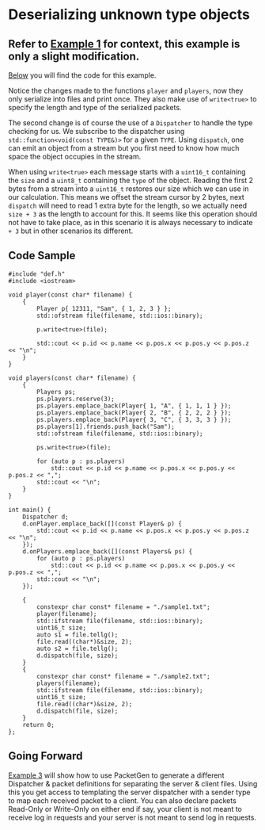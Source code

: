 # Deserializing unknown type objects

## Refer to [Example 1](https://github.com/BrunoC-L/PacketGen/blob/main/examples/1.md) for context, this example is only a slight modification.

[Below](code-sample) you will find the code for this example.

Notice the changes made to the functions `player` and `players`, now they only serialize into files and print once. They also make use of `write<true>` to specify the length and type of the serialized packets.

The second change is of course the use of a `Dispatcher` to handle the type checking for us. We subscribe to the dispatcher using `std::function<void(const TYPE&)>` for a given `TYPE`. Using `dispatch`, one can emit an object from a stream but you first need to know how much space the object occupies in the stream.

When using `write<true>` each message starts with a `uint16_t` containing the `size` and a `uint8_t` containing the `type` of the object. Reading the first 2 bytes from a stream into a `uint16_t` restores our size which we can use in our calculation. This means we offset the stream cursor by 2 bytes, next `dispatch` will need to read 1 extra byte for the length, so we actually need `size + 3` as the length to account for this. It seems like this operation should not have to take place, as in this scenario it is always necessary to indicate `+ 3` but in other scenarios its different.

## Code Sample

```
#include "def.h"
#include <iostream>

void player(const char* filename) {
	{
		Player p{ 12311, "Sam", { 1, 2, 3 } };
		std::ofstream file(filename, std::ios::binary);

		p.write<true>(file);

		std::cout << p.id << p.name << p.pos.x << p.pos.y << p.pos.z << "\n";
	}
}

void players(const char* filename) {
	{
		Players ps;
		ps.players.reserve(3);
		ps.players.emplace_back(Player{ 1, "A", { 1, 1, 1 } });
		ps.players.emplace_back(Player{ 2, "B", { 2, 2, 2 } });
		ps.players.emplace_back(Player{ 3, "C", { 3, 3, 3 } });
		ps.players[1].friends.push_back("Sam");
		std::ofstream file(filename, std::ios::binary);

		ps.write<true>(file);

		for (auto p : ps.players)
			std::cout << p.id << p.name << p.pos.x << p.pos.y << p.pos.z << ",";
		std::cout << "\n";
	}
}

int main() {
	Dispatcher d;
	d.onPlayer.emplace_back([](const Player& p) {
		std::cout << p.id << p.name << p.pos.x << p.pos.y << p.pos.z << "\n";
	});
	d.onPlayers.emplace_back([](const Players& ps) {
		for (auto p : ps.players)
			std::cout << p.id << p.name << p.pos.x << p.pos.y << p.pos.z << ",";
		std::cout << "\n";
	});

	{
		constexpr char const* filename = "./sample1.txt";
		player(filename);
		std::ifstream file(filename, std::ios::binary);
		uint16_t size;
		auto s1 = file.tellg();
		file.read((char*)&size, 2);
		auto s2 = file.tellg();
		d.dispatch(file, size);
	}
	{
		constexpr char const* filename = "./sample2.txt";
		players(filename);
		std::ifstream file(filename, std::ios::binary);
		uint16_t size;
		file.read((char*)&size, 2);
		d.dispatch(file, size);
	}
	return 0;
};
```

## Going Forward

[Example 3](https://github.com/BrunoC-L/PacketGen/blob/main/examples/3.md) will show how to use PacketGen to generate a different Dispatcher & packet definitions for separating the server & client files. Using this you get access to templating the server dispatcher with a sender type to map each received packet to a client. You can also declare packets Read-Only or Write-Only on either end if say, your client is not meant to receive log in requests and your server is not meant to send log in requests.
